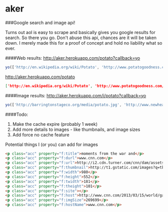 aker
====

###Google search and image api!  

Turns out aol is easy to scrape and basically gives you google results for search. So there you go. Don't abuse this api, chances are it will be taken down. I merely made this for a proof of concept and hold no liability what so ever.

####Web results:
http://aker.herokuapp.com/potato?callback=yo  
```js
yo(['http://en.wikipedia.org/wiki/Potato', 'http://www.potatogoodness.com/', 'http://www.whfoods.com/genpage.php?tname=foodspice&dbid=48', 'http://www.idahopotato.com/', 'http://www.food.com/library/potato-106', 'http://nationalpotatocouncil.org/', 'http://www.bbcgoodfood.com/glossary/potato', 'http://www.uspotatoes.com/', 'http://urbanext.illinois.edu/veggies/potato.cfm', 'http://nutritiondata.self.com/facts/vegetables-and-vegetable-products/2770/2']);
```


http://aker.herokuapp.com/potato
```json
['http://en.wikipedia.org/wiki/Potato', 'http://www.potatogoodness.com/', 'http://www.whfoods.com/genpage.php?tname=foodspice&dbid=48', 'http://www.idahopotato.com/', 'http://www.food.com/library/potato-106', 'http://nationalpotatocouncil.org/', 'http://www.bbcgoodfood.com/glossary/potato', 'http://www.uspotatoes.com/', 'http://urbanext.illinois.edu/veggies/potato.cfm', 'http://nutritiondata.self.com/facts/vegetables-and-vegetable-products/2770/2']
```

####Image results:
http://aker.herokuapp.com/i/potato?callback=yo


```js
yo(['http://barringtonstageco.org/media/potato.jpg', 'http://www.newhealthguide.org/images/10434779/image001.jpg', 'http://www.potatoes.com/files/5713/4202/4172/07.jpg', 'http://oregonrural.org/wp-content/uploads/2010/10/Potato.jpeg', 'http://www.permaculture.co.uk/sites/default/files/images/greek-potato.standard%20460x345.gif', 'http://www.async.caltech.edu/~mika/potato/POTATO.jpg', 'http://www.thekitchenhotline.com/wp-content/uploads/2010/07/potatoes.jpg', 'http://upload.wikimedia.org/wikipedia/commons/a/ab/Patates.jpg', 'http://imgsrv.gardening.ktsa.com/image/ktsag/UserFiles/Image/P_Images/potato.jpg', 'http://static.ddmcdn.com/gif/potatoes-1.jpg', 'http://stormtubers.weebly.com/uploads/2/4/9/1/24912084/s288114508727664819_p1_i1_w1514.jpeg', 'http://upload.wikimedia.org/wikipedia/commons/3/38/5aday_sweet_potato.jpg', 'http://pngimg.com/upload/potato_png2391.png', 'http://www.europotato.org/frontpage_images/pic6.jpg', 'https://s3.amazonaws.com/suite101.com.prod/article_images/large/1030071_com_potato.jpg', 'http://static.tumblr.com/4f4c4d16d483a9db26dd3617ac92601b/c3ujeqe/mk7myuhwp/tumblr_static_istock-potato.jpg', 'http://upload.wikimedia.org/wikipedia/commons/4/47/Russet_potato_cultivar_with_sprouts.jpg', 'http://800medigap.com/wp-content/uploads/2013/09/Russett-PotatoesC.jpg', 'http://aka.weightwatchers.com/images/1033/dynamic/GCMSImages/Potato_main.jpg', 'http://upload.wikimedia.org/wikipedia/commons/0/02/Potato_with_sprouts.jpg']);
```



####Todo: 
1. Make the cache expire (probably 1 week)  
2. Add more details to images - like thumbnails, and image sizes  
3. Add force no cache feature  


Potential things I (or you) can add for images

```html
<p class="acc" property="f:title">moments from the war and</p>
<p class="acc" property="f:durl">www.cnn.com</p>
<p class="acc" property="f:url">http://i2.cdn.turner.com/cnn/dam/assets/130314204911-01-iraq-war-horizontal-large-gallery.jpg</p>
<p class="acc" property="f:thumbnail">http://t1.gstatic.com/images?q=tbn:ANd9GcSlqmtxijhfd5jAORGmKjHtuo3njhy_u6Epvl9E7qMz60r2ZvQjdx2x61K6:i2.cdn.turner.com/cnn/dam/assets/130314204911-01-iraq-war-horizontal-large-gallery.jpg</p>
<p class="acc" property="f:width">980</p>
<p class="acc" property="f:height">552</p>
<p class="acc" property="f:twidth">181</p>
<p class="acc" property="f:theight">101</p>
<p class="acc" property="f:site"></p>
<p class="acc" property="f:host">http://www.cnn.com/2013/03/15/world/gallery/iraq-war/</p>
<p class="acc" property="f:imgSize">269699</p>
<p class="acc" property="f:hostName">www.cnn.com</p>
```
